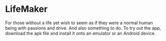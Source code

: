 # LifeMaker
For those without a life yet wish to seem as if they were a normal human being with passions and drive. And also something to do.
To try out the app, download the apk file and install it onto an emulator or an Android device.
